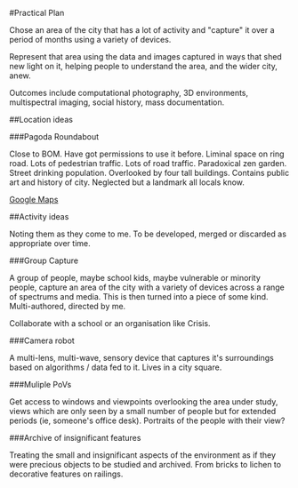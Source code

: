 #Practical Plan

Chose an area of the city that has a lot of activity and "capture" it over a period of months using a variety of devices.

Represent that area using the data and images captured in ways that shed new light on it, helping people to understand the area, and the wider city, anew. 

Outcomes include computational photography, 3D environments, multispectral imaging, social history, mass documentation. 

##Location ideas

###Pagoda Roundabout

Close to BOM. Have got permissions to use it before. Liminal space on ring road. Lots of pedestrian traffic. Lots of road traffic. Paradoxical zen garden. Street drinking population. Overlooked by four tall buildings. Contains public art and history of city. Neglected but a landmark all locals know. 

[Google Maps](https://www.google.co.uk/maps/@52.4749004,-1.9005571,243m/data=!3m1!1e3)

##Activity ideas

Noting them as they come to me. To be developed, merged or discarded as appropriate over time. 

###Group Capture

A group of people, maybe school kids, maybe vulnerable or minority people, capture an area of the city with a variety of devices across a range of spectrums and media. This is then turned into a piece of some kind. Multi-authored, directed by me. 

Collaborate with a school or an organisation like Crisis. 

###Camera robot

A multi-lens, multi-wave, sensory device that captures it's surroundings based on algorithms / data fed to it. Lives in a city square.

###Muliple PoVs

Get access to windows and viewpoints overlooking the area under study, views which are only seen by a small number of people but for extended periods (ie, someone's office desk). Portraits of the people with their view? 

###Archive of insignificant features

Treating the small and insignificant aspects of the environment as if they were precious objects to be studied and archived. From bricks to lichen to decorative features on railings. 


